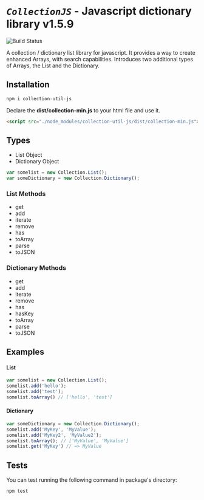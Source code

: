 # _`CollectionJS`_ - Javascript dictionary library v1.5.9
![Build Status](https://travis-ci.org/Konstantinos-infogeek/collectionjs.svg?branch=master)

A collection / dictionary list library for javascript. It provides a way to create enhanced Arrays, with search capabilities. Introduces two additional types of Arrays, the List and the Dictionary.

## Installation

```javascript
npm i collection-util-js
```
Declare the __dist/collection-min.js__ to your html file and use it.

```html
<script src="./node_modules/collection-util-js/dist/collection-min.js"></script>
```

## Types

- List Object
- Dictionary Object


```javascript
var somelist = new Collection.List();
var someDictionary = new Collection.Dictionary();
```

### List Methods

- get
- add
- iterate
- remove
- has
- toArray
- parse
- toJSON

### Dictionary Methods

- get
- add
- iterate
- remove
- has
- hasKey
- toArray
- parse
- toJSON


## Examples

#### List
```js
var somelist = new Collection.List();
somelist.add('hello');
somelist.add('test');
somelist.toArray() // ['hello', 'test']
```

#### Dictionary
```js
var someDictionary = new Collection.Dictionary();
somelist.add('MyKey', 'MyValue');
somelist.add('MyKey2', 'MyValue2');
somelist.toArray(); // ['MyValue', 'MyValue']
somelist.get('MyKey') // => MyValue
```

## Tests

You can test running the following command in package's directory: 

```
npm test
```